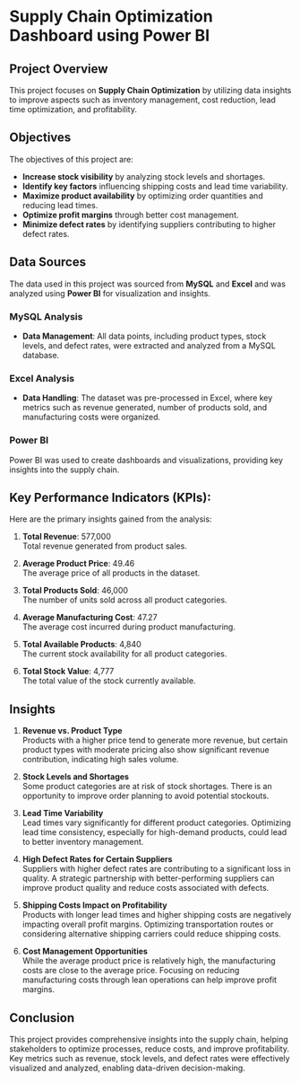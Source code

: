 # Supply Chain Optimization Dashboard using Power BI

## Project Overview
This project focuses on **Supply Chain Optimization** by utilizing data insights to improve aspects such as inventory management, cost reduction, lead time optimization, and profitability.

## Objectives
The objectives of this project are:
- **Increase stock visibility** by analyzing stock levels and shortages.
- **Identify key factors** influencing shipping costs and lead time variability.
- **Maximize product availability** by optimizing order quantities and reducing lead times.
- **Optimize profit margins** through better cost management.
- **Minimize defect rates** by identifying suppliers contributing to higher defect rates.

## Data Sources
The data used in this project was sourced from **MySQL** and **Excel** and was analyzed using **Power BI** for visualization and insights.

### MySQL Analysis
- **Data Management**: All data points, including product types, stock levels, and defect rates, were extracted and analyzed from a MySQL database.

### Excel Analysis
- **Data Handling**: The dataset was pre-processed in Excel, where key metrics such as revenue generated, number of products sold, and manufacturing costs were organized.

### Power BI
Power BI was used to create dashboards and visualizations, providing key insights into the supply chain.

## Key Performance Indicators (KPIs):
Here are the primary insights gained from the analysis:

1. **Total Revenue**: 577,000  
   Total revenue generated from product sales.

2. **Average Product Price**: 49.46  
   The average price of all products in the dataset.

3. **Total Products Sold**: 46,000  
   The number of units sold across all product categories.

4. **Average Manufacturing Cost**: 47.27  
   The average cost incurred during product manufacturing.

5. **Total Available Products**: 4,840  
   The current stock availability for all product categories.

6. **Total Stock Value**: 4,777  
   The total value of the stock currently available.

## Insights

1. **Revenue vs. Product Type**  
   Products with a higher price tend to generate more revenue, but certain product types with moderate pricing also show significant revenue contribution, indicating high sales volume.

2. **Stock Levels and Shortages**  
   Some product categories are at risk of stock shortages. There is an opportunity to improve order planning to avoid potential stockouts.

3. **Lead Time Variability**  
   Lead times vary significantly for different product categories. Optimizing lead time consistency, especially for high-demand products, could lead to better inventory management.

4. **High Defect Rates for Certain Suppliers**  
   Suppliers with higher defect rates are contributing to a significant loss in quality. A strategic partnership with better-performing suppliers can improve product quality and reduce costs associated with defects.

5. **Shipping Costs Impact on Profitability**  
   Products with longer lead times and higher shipping costs are negatively impacting overall profit margins. Optimizing transportation routes or considering alternative shipping carriers could reduce shipping costs.

6. **Cost Management Opportunities**  
   While the average product price is relatively high, the manufacturing costs are close to the average price. Focusing on reducing manufacturing costs through lean operations can help improve profit margins.

## Conclusion
This project provides comprehensive insights into the supply chain, helping stakeholders to optimize processes, reduce costs, and improve profitability. Key metrics such as revenue, stock levels, and defect rates were effectively visualized and analyzed, enabling data-driven decision-making.
